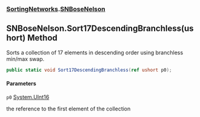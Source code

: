 ### [SortingNetworks](SortingNetworks.md 'SortingNetworks').[SNBoseNelson](SortingNetworks.SNBoseNelson.md 'SortingNetworks.SNBoseNelson')

## SNBoseNelson.Sort17DescendingBranchless(ushort) Method

Sorts a collection of 17 elements in descending order using branchless min/max swap.

```csharp
public static void Sort17DescendingBranchless(ref ushort p0);
```
#### Parameters

<a name='SortingNetworks.SNBoseNelson.Sort17DescendingBranchless(ushort).p0'></a>

`p0` [System.UInt16](https://docs.microsoft.com/en-us/dotnet/api/System.UInt16 'System.UInt16')

the reference to the first element of the collection